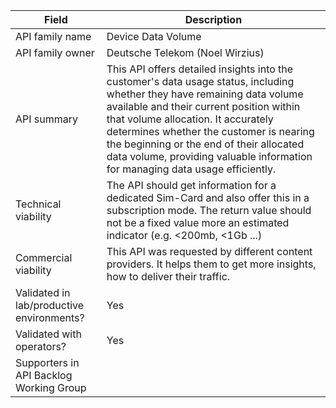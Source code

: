 | **Field** | Description |
 | ---- | ----- |
 | API family name |Device Data Volume |
 | API family owner | Deutsche Telekom (Noel Wirzius)|
 | API summary | This API offers detailed insights into the customer's data usage status, including whether they have remaining data volume available and their current position within that volume allocation. It accurately determines whether the customer is nearing the beginning or the end of their allocated data volume, providing valuable information for managing data usage efficiently.|
 | Technical viability | The API should get information for a dedicated Sim-Card and also offer this in a subscription mode. The return value should not be a fixed value more an estimated indicator  (e.g. <200mb, <1Gb ...) |
 | Commercial viability | This API was requested by different content providers. It helps them to get more insights, how to deliver their traffic. | NO |
 | Validated in lab/productive environments? | Yes |
 | Validated with operators? | Yes |
 | Supporters in API Backlog Working Group | |
